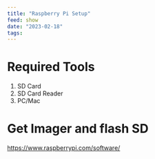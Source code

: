 ```yaml
---
title: "Raspberry Pi Setup"
feed: show
date: "2023-02-18"
tags: 
---
```

# Required Tools
1. SD Card
2. SD Card Reader
3. PC/Mac

# Get Imager and flash SD

https://www.raspberrypi.com/software/ 

